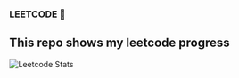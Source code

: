 ### LEETCODE 🚀

## This repo shows my leetcode progress

![Leetcode Stats](https://leetcode.com/rising-gmd/)
